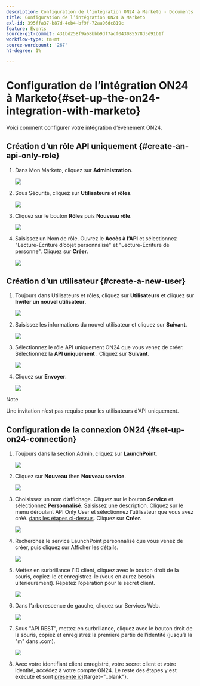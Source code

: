 ```yaml
---
description: Configuration de l’intégration ON24 à Marketo - Documents Marketo - Documentation du produit
title: Configuration de l’intégration ON24 à Marketo
exl-id: 395ffa37-b87d-4eb4-bf9f-72aa96dc819c
feature: Events
source-git-commit: 431bd258f9a68bbb9df7acf043085578d3d91b1f
workflow-type: tm+mt
source-wordcount: '267'
ht-degree: 1%

---
```


# Configuration de l’intégration ON24 à Marketo{#set-up-the-on24-integration-with-marketo}

Voici comment configurer votre intégration d’événement ON24.

## Création d’un rôle API uniquement {#create-an-api-only-role}

1. Dans Mon Marketo, cliquez sur **Administration**.

   ![](assets/set-up-the-on24-integration-with-marketo-1.png)

1. Sous Sécurité, cliquez sur **Utilisateurs et rôles**.

   ![](assets/set-up-the-on24-integration-with-marketo-2.png)

1. Cliquez sur le bouton **Rôles** puis **Nouveau rôle**.

   ![](assets/set-up-the-on24-integration-with-marketo-3.png)

1. Saisissez un Nom de rôle. Ouvrez le **Accès à l’API** et sélectionnez &quot;Lecture-Écriture d’objet personnalisé&quot; et &quot;Lecture-Écriture de personne&quot;. Cliquez sur **Créer**.

   ![](assets/set-up-the-on24-integration-with-marketo-4.png)

## Création d’un utilisateur {#create-a-new-user}

1. Toujours dans Utilisateurs et rôles, cliquez sur **Utilisateurs** et cliquez sur **Inviter un nouvel utilisateur**.

   ![](assets/set-up-the-on24-integration-with-marketo-5.png)

1. Saisissez les informations du nouvel utilisateur et cliquez sur **Suivant**.

   ![](assets/set-up-the-on24-integration-with-marketo-6.png)

1. Sélectionnez le rôle API uniquement ON24 que vous venez de créer. Sélectionnez la **API uniquement** . Cliquez sur **Suivant**.

   ![](assets/set-up-the-on24-integration-with-marketo-7.png)

1. Cliquez sur **Envoyer**.

   ![](assets/set-up-the-on24-integration-with-marketo-8.png)

>[!NOTE]
>
>Une invitation n’est pas requise pour les utilisateurs d’API uniquement.

## Configuration de la connexion ON24 {#set-up-on24-connection}

1. Toujours dans la section Admin, cliquez sur **LaunchPoint**.

   ![](assets/set-up-the-on24-integration-with-marketo-9.png)

1. Cliquez sur **Nouveau** then **Nouveau service**.

   ![](assets/set-up-the-on24-integration-with-marketo-10.png)

1. Choisissez un nom d’affichage. Cliquez sur le bouton **Service** et sélectionnez **Personnalisé**. Saisissez une description. Cliquez sur le menu déroulant API Only User et sélectionnez l’utilisateur que vous avez créé. [dans les étapes ci-dessus](#create-a-new-user). Cliquez sur **Créer**.

   ![](assets/set-up-the-on24-integration-with-marketo-11.png)

1. Recherchez le service LaunchPoint personnalisé que vous venez de créer, puis cliquez sur Afficher les détails.

   ![](assets/set-up-the-on24-integration-with-marketo-12.png)

1. Mettez en surbrillance l’ID client, cliquez avec le bouton droit de la souris, copiez-le et enregistrez-le (vous en aurez besoin ultérieurement). Répétez l’opération pour le secret client.

   ![](assets/set-up-the-on24-integration-with-marketo-13.png)

1. Dans l’arborescence de gauche, cliquez sur Services Web.

   ![](assets/set-up-the-on24-integration-with-marketo-14.png)

1. Sous &quot;API REST&quot;, mettez en surbrillance, cliquez avec le bouton droit de la souris, copiez et enregistrez la première partie de l’identité (jusqu’à la &quot;m&quot; dans .com).

   ![](assets/set-up-the-on24-integration-with-marketo-15.png)

1. Avec votre identifiant client enregistré, votre secret client et votre identité, accédez à votre compte ON24. Le reste des étapes y est exécuté et sont [présenté ici](https://on24support.force.com/Support/s/article/Connect-Marketo-ON24-Connect-Data-Integration#Step6){target="_blank"}.
